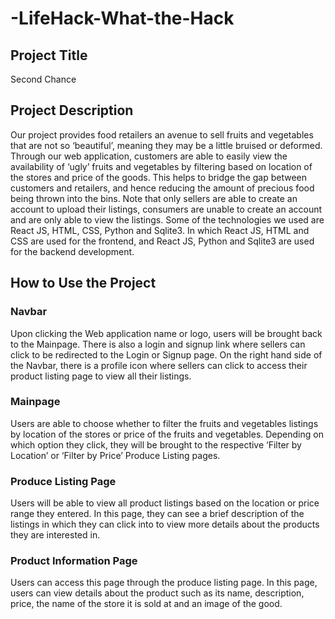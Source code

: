 # -LifeHack-What-the-Hack

## **Project Title**
Second Chance

## **Project Description**
Our project provides food retailers an avenue to sell fruits and vegetables that are not so ‘beautiful’, meaning they may be a little bruised or deformed. Through our web application, customers are able to easily view the availability of ‘ugly’ fruits and vegetables by filtering based on location of the stores and price of the goods. This helps to bridge the gap between customers and retailers, and hence reducing the amount of precious food being thrown into the bins. 
Note that only sellers are able to create an account to upload their listings, consumers are unable to create an account and are only able to view the listings. 
Some of the technologies we used are React JS, HTML, CSS, Python and Sqlite3. In which React JS, HTML and CSS are used for the frontend, and React JS, Python and Sqlite3 are used for the backend development. 

## **How to Use the Project**
### Navbar
Upon clicking the Web application name or logo, users will be brought back to the Mainpage. There is also a login and signup link where sellers can click to be redirected to the Login or Signup page. On the right hand side of the Navbar, there is a profile icon where sellers can click to access their product listing page to view all their listings. 

### Mainpage
Users are able to choose whether to filter the fruits and vegetables listings by location of the stores or price of the fruits and vegetables. Depending on which option they click, they will be brought to the respective ‘Filter by Location’ or ‘Filter by Price’ Produce Listing pages. 

### Produce Listing Page
Users will be able to view all product listings based on the location or price range they entered. In this page, they can see a brief description of the listings in which they can click into to view more details about the products they are interested in.

### Product Information Page
Users can access this page through the produce listing page. In this page, users can view details about the product such as its name, description, price, the name of the store it is sold at and an image of the good.
